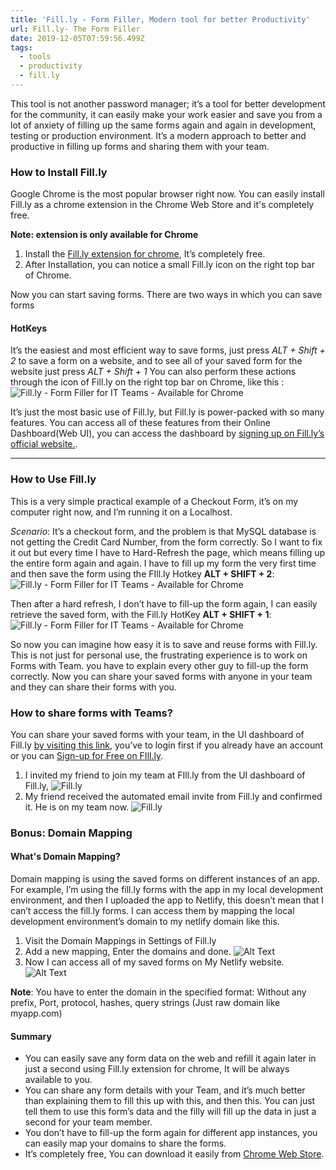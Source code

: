 ```yaml
---
title: 'Fill.ly - Form Filler, Modern tool for better Productivity'
url: Fill.ly- The Form Filler
date: 2019-12-05T07:59:56.499Z
tags:
  - tools
  - productivity
  - fill.ly
---
```

This tool is not another password manager; it’s a tool for better development for the community, it can easily make your work easier and save you from a lot of anxiety of filling up the same forms again and again in development, testing or production environment. It’s a modern approach to better and productive in filling up forms and sharing them with your team.


### How to Install Fill.ly

Google Chrome is the most popular browser right now. You can easily install Fill.ly as a chrome extension in the Chrome Web Store and it's completely free.

 __Note: extension is only available for Chrome__

1. Install the [Fill.ly extension for chrome](https://chrome.google.com/webstore/detail/filly-form-filler-team-co/imemmdpjflmkjjomahchpaijgfhnpdmp), It’s completely free.
2. After Installation, you can notice a small Fill.ly icon on the right top bar of Chrome. 

Now you can start saving forms. There are two ways in which you can save forms 

#### HotKeys
It’s the easiest and most efficient way to save forms, just press *ALT + Shift + 2* to save a form on a website, and to see all of your saved form for the website just press *ALT + Shift + 1* 
You can also perform these actions through the icon of Fill.ly on the right top bar on Chrome, like this :
![Fill.ly - Form Filler for IT Teams - Available for Chrome ](https://thepracticaldev.s3.amazonaws.com/i/dfa00fmifp0vdxk6zxgx.png)

It’s just the most basic use of Fill.ly, but Fill.ly is power-packed with so many features. You can access all of these features from their Online Dashboard(Web UI), you can access the dashboard by [signing up on Fill.ly’s official website.](https://fill.ly/).

___

### How to Use Fill.ly
This is a very simple practical example of a Checkout Form, it’s on my computer right now, and I’m running it on a Localhost.

*Scenario*: It’s a checkout form, and the problem is that MySQL database is not getting the Credit Card Number, from the form correctly. So I want to fix it out but every time I have to Hard-Refresh the page,  which means filling up the entire form again and again.
I have to fill up my form the very first time and then save the form using the FIll.ly Hotkey **ALT + SHIFT + 2**: 
![Fill.ly - Form Filler for IT Teams - Available for Chrome ](https://thepracticaldev.s3.amazonaws.com/i/lu0ot5z8ngteyebtwj1r.gif)

Then after a hard refresh, I don’t have to fill-up the form again, I can easily retrieve the saved form, with the  Fill.ly HotKey **ALT + SHIFT + 1**:
![Fill.ly - Form Filler for IT Teams - Available for Chrome ](https://thepracticaldev.s3.amazonaws.com/i/b6ddsrmjx1yh8yws2b1m.gif)

So now you can imagine how easy it is to save and reuse forms with Fill.ly. This is not just for personal use, the frustrating experience is to work on Forms with Team. you have to explain every other guy to fill-up the form correctly. Now you can share your saved forms with anyone in your team and they can share their forms with you.

### How to share forms with Teams?

You can share your saved forms with your team, in the UI dashboard of Fill.ly  [by visiting this link](https://fill.ly/form/admin), you’ve to login first if you already have an account or you can [Sign-up for Free on FIll.ly](https://fill.ly/signup).

 1. I invited my friend to join my team at FIll.ly from the UI dashboard of Fill.ly, 
![Fill.ly](https://thepracticaldev.s3.amazonaws.com/i/10cbyuq1y6hqjzzt2jlx.png)
 2. My friend received the automated email invite from Fill.ly and confirmed it. He is on my team now.
![Fill.ly](https://thepracticaldev.s3.amazonaws.com/i/0b207she61b79swkrt2x.png)



### Bonus: Domain Mapping
#### What's Domain Mapping?
Domain mapping is using the saved forms on different instances of an app. For example, I’m using the fill.ly forms with the app in my local development environment, and then I uploaded the app to Netlify, this doesn’t mean that I can’t access the fill.ly forms. I can access them by mapping the local development environment’s domain to my netlify domain like this.

1.  Visit the Domain Mappings in Settings of Fill.ly
2. Add a new mapping, Enter the domains and done.
![Alt Text](https://thepracticaldev.s3.amazonaws.com/i/fwyhb10oe0uahlde9i8l.png)
3. Now I can access all of my saved forms on My Netlify website.
![Alt Text](https://thepracticaldev.s3.amazonaws.com/i/us5vd13cib226bfz2yj4.png)


**Note**: You have to enter the domain in the specified format:
Without any prefix, Port, protocol, hashes, query strings (Just raw domain like myapp.com)


#### Summary
 - You can easily save any form data on the web and refill it again later in just a second using Fill.ly extension for chrome, It will be always available to you. 
 - You can share any form details with your Team, and it’s much better than explaining them to fill this up with this, and then this. You can just tell them to use this form’s data and the filly will fill up the data in just a second for your team member.
 - You don’t have to fill-up the form again for different app instances, you can easily map your domains to share the forms.
 - It’s completely free, You can download it easily from [Chrome Web Store](https://chrome.google.com/webstore/detail/filly-form-filler-team-co/imemmdpjflmkjjomahchpaijgfhnpdmp).
